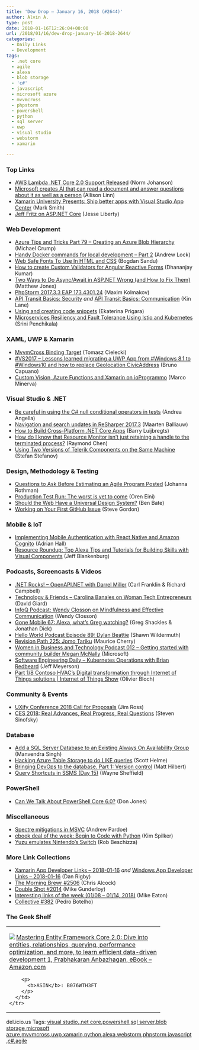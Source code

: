 ```yaml
---
title: 'Dew Drop – January 16, 2018 (#2644)'
author: Alvin A.
type: post
date: 2018-01-16T12:26:04+00:00
url: /2018/01/16/dew-drop-january-16-2018-2644/
categories:
  - Daily Links
  - Development
tags:
  - .net core
  - agile
  - alexa
  - blob storage
  - 'c#'
  - javascript
  - microsoft azure
  - mvvmcross
  - phpstorm
  - powershell
  - python
  - sql server
  - uwp
  - visual studio
  - webstorm
  - xamarin

---
```

### <a name="top"></a>Top Links

  * <a href="http://feedproxy.google.com/~r/AwsDeveloperBlog/~3/Y3oDka5oBx4/" target="_blank">AWS Lambda .NET Core 2.0 Support Released</a> (Norm Johanson)
  * <a href="https://blogs.microsoft.com/ai/microsoft-creates-ai-can-read-document-answer-questions-well-person/" target="_blank">Microsoft creates AI that can read a document and answer questions about it as well as a person</a> (Allison Linn)
  * <a href="https://blogs.msdn.microsoft.com/visualstudio/2018/01/15/xamarin-university-presents-ship-better-apps-with-visual-studio-app-center/" target="_blank">Xamarin University Presents: Ship better apps with Visual Studio App Center</a> (Mark Smith)
  * <a href="http://feedproxy.google.com/~r/JesseLiberty-SilverlightGeek/~3/f40PnqVpWqc/" target="_blank">Jeff Fritz on ASP.NET Core</a> (Jesse Liberty)



### <a name="web"></a>Web Development

  * <a href="https://www.michaelcrump.net/azure-tips-and-tricks79/" target="_blank">Azure Tips and Tricks Part 79 &#8211; Creating an Azure Blob Hierarchy</a> (Michael Crump)
  * <a href="https://andrewlock.net/handy-docker-commands-for-local-development-part-2/" target="_blank">Handy Docker commands for local development &#8211; Part 2</a> (Andrew Lock)
  * <a href="http://feedproxy.google.com/~r/boogiesbc/~3/kx06kxN-mUc/" target="_blank">Web Safe Fonts To Use In HTML and CSS</a> (Bogdan Sandu)
  * <a href="https://www.infragistics.com/community/blogs/b/infragistics/posts/how-to-create-custom-validators-for-angular-reactive-forms" target="_blank">How to create Custom Validators for Angular Reactive Forms</a> (Dhananjay Kumar)
  * <a href="http://feedproxy.google.com/~r/ExceptionNotFound/~3/gpOqGH7lPbQ/" target="_blank">Two Ways to Do Async/Await in ASP.NET Wrong (and How to Fix Them)</a> (Matthew Jones)
  * <a href="https://blog.jetbrains.com/phpstorm/2018/01/phpstorm-2017-3-3-eap-173-4301-24/" target="_blank">PhpStorm 2017.3.3 EAP 173.4301.24</a> (Maxim Kolmakov)
  * <a href="http://apievangelist.com/2018/01/15/api-transit-basics-security/" target="_blank">API Transit Basics: Security</a> _and_ <a href="http://apievangelist.com/2018/01/15/api-transit-basics-communication/" target="_blank">API Transit Basics: Communication</a> (Kin Lane)
  * <a href="https://blog.jetbrains.com/webstorm/2018/01/using-and-creating-code-snippets/" target="_blank">Using and creating code snippets</a> (Ekaterina Prigara)
  * <a href="http://www.infoq.com/news/2018/01/microservices-resiliency-istio?utm_campaign=infoq_content&utm_source=infoq&utm_medium=feed&utm_term=global" target="_blank">Microservices Resiliency and Fault Tolerance Using Istio and Kubernetes</a> (Srini Penchikala)



### <a name="silverlight"></a>XAML, UWP & Xamarin

  * <a href="https://blog.ostebaronen.dk/2018/01/mvvmcross-binding-target.html" target="_blank">MvvmCross Binding Target</a> (Tomasz Cielecki)
  * <a href="http://feedproxy.google.com/~r/elbruno/~3/3USmRwouezY/" target="_blank">#VS2017 – Lessons learned migrating a UWP App from #Windows 8.1 to #Windows10 and how to replace Geolocation CivicAddress</a> (Bruno Capuano)
  * <a href="https://marcominerva.wordpress.com/2018/01/16/custom-vision-and-azure-functions-on-ioprogrammo/" target="_blank">Custom Vision, Azure Functions and Xamarin on ioProgrammo</a> (Marco Minerva)



### <a name="dotnet"></a>Visual Studio & .NET

  * <a href="https://www.productivecsharp.com/2018/01/careful-using-c-null-conditional-operators-tests/" target="_blank">Be careful in using the C# null conditional operators in tests</a> (Andrea Angella)
  * <a href="https://blog.jetbrains.com/dotnet/2018/01/15/navigation-search-updates-resharper-2017-3/" target="_blank">Navigation and search updates in ReSharper 2017.3</a> (Maarten Balliauw)
  * <a href="https://stackify.com/cross-platform-net-core-apps/" target="_blank">How to Build Cross-Platform .NET Core Apps</a> (Barry Luijbregts)
  * <a href="https://blogs.msdn.microsoft.com/oldnewthing/20180115-00/?p=97795" target="_blank">How do I know that Resource Monitor isn&#8217;t just retaining a handle to the terminated process?</a> (Raymond Chen)
  * <a href="https://www.telerik.com/blogs/using-two-versions-of-telerik-components-on-the-same-machine" target="_blank">Using Two Versions of Telerik Components on the Same Machine</a> (Stefan Stefanov)



### <a name="design"></a>Design, Methodology & Testing

  * <a href="http://feedproxy.google.com/~r/ManagingProductDevelopment/~3/rz0PVHLiKkI/" target="_blank">Questions to Ask Before Estimating an Agile Program Posted</a> (Johanna Rothman)
  * <a href="http://feedproxy.google.com/~r/AyendeRahien/~3/wMHC34RrXng/production-test-run-the-worst-is-yet-to-come" target="_blank">Production Test Run: The worst is yet to come</a> (Oren Eini)
  * <a href="https://www.webdesignerdepot.com/2018/01/should-the-web-have-a-universal-design-system/" target="_blank">Should the Web Have a Universal Design System?</a> (Ben Bate)
  * <a href="https://www.stevejgordon.co.uk/working-on-your-first-github-issue" target="_blank">Working on Your First GitHub Issue</a> (Steve Gordon)



### <a name="mobile"></a>Mobile & IoT

  * <a href="https://shellmonger.com/2018/01/15/implementing-mobile-authentication-with-react-native-and-amazon-cognito/" target="_blank">Implementing Mobile Authentication with React Native and Amazon Cognito</a> (Adrian Hall)
  * <a href="https://developer.amazon.com/blogs/alexa/post/762fee8e-9576-4c70-88c5-418ac809413f/resource-roundup-top-alexa-tips-and-tutorials-for-building-skills-with-visual-components" target="_blank">Resource Roundup: Top Alexa Tips and Tutorials for Building Skills with Visual Components</a> (Jeff Blankenburg)



### <a name="podcasts"></a>Podcasts, Screencasts & Videos

  * <a href="http://www.dotnetrocks.com/default.aspx?ShowNum=1511" target="_blank">.NET Rocks! &#8211; OpenAPI.NET with Darrel Miller</a> (Carl Franklin & Richard Campbell)
  * <a href="http://DavidGiard.com/2018/01/15/CarolinaBanalesOnWomanTechEntrepreneurs.aspx" target="_blank">Technology & Friends &#8211; Carolina Banales on Woman Tech Entrepreneurs</a> (David Giard)
  * <a href="http://www.infoq.com/podcasts/Wendy-Closson-mindfulness-effective-communication?utm_campaign=infoq_content&utm_source=infoq&utm_medium=feed&utm_term=global" target="_blank">InfoQ Podcast: Wendy Closson on Mindfulness and Effective Communication</a> (Wendy Closson)
  * <a href="http://www.gonemobile.io/67" target="_blank">Gone Mobile 67: Alexa, what&#8217;s Greg watching?</a> (Greg Shackles & Jonathan Dick)
  * <a href="http://hwpod.libsyn.com/episode-90-dylan-beattie" target="_blank">Hello World Podcast Episode 89: Dylan Beattie</a> (Shawn Wildermuth)
  * <a href="http://revisionpath.simplecast.fm/jomo-tariku" target="_blank">Revision Path 225: Jomo Tariku</a> (Maurice Cherry)
  * <a href="http://womeninbizandtech.mpsn.libsynpro.com/012-getting-started-with-community-builder-megan-mcnally" target="_blank">Women in Business and Technology Podcast 012 &#8211; Getting started with community builder Megan McNally</a> (Microsoft)
  * <a href="https://softwareengineeringdaily.com/2018/01/16/kubernetes-operations-with-brian-redbeard/" target="_blank">Software Engineering Daily &#8211; Kubernetes Operations with Brian Redbeard</a> (Jeff Meyerson)
  * <a href="https://channel9.msdn.com/Shows/Internet-of-Things-Show/Part-18-Contoso-HVACs-Digital-transformation-through-Internet-of-Things-solutions?WT.mc_id=DX_MVP4025064" target="_blank">Part 1/8 Contoso HVAC’s Digital transformation through Internet of Things solutions | Internet of Things Show</a> (Olivier Bloch)



### <a name="events"></a>Community & Events

  * <a href="https://www.infragistics.com/community/blogs/b/infragistics/posts/uxify-conference-2018-call-for-proposals" target="_blank">UXify Conference 2018 Call for Proposals</a> (Jim Ross)
  * <a href="https://medium.learningbyshipping.com/ces2018-24dd69ab5ffe?source=rss----c7cd1239c0de---4" target="_blank">CES 2018: Real Advances, Real Progress, Real Questions</a> (Steven Sinofsky)



### <a name="sql"></a>Database

  * <a href="http://feedproxy.google.com/~r/MSSQLTips-LatestSqlServerTips/~3/txhxm9bnxLw/tip.asp" target="_blank">Add a SQL Server Database to an Existing Always On Availability Group</a> (Manvendra Singh)
  * <a href="https://scotthelme.co.uk/hacking-table-storage-like-queries/" target="_blank">Hacking Azure Table Storage to do LIKE queries</a> (Scott Helme)
  * <a href="https://www.red-gate.com/blog/database-devops/bringing-devops-database-part-1-version-control" target="_blank">Bringing DevOps to the database. Part 1: Version control</a> (Matt Hilbert)
  * <a href="http://blog.waynesheffield.com/wayne/archive/2018/01/query-shortcuts-ssms-day-15/" target="_blank">Query Shortcuts in SSMS (Day 15)</a> (Wayne Sheffield)



### <a name="ps"></a>PowerShell

  * <a href="https://powershell.org/2018/01/15/can-we-talk-about-powershell-core-6-0/" target="_blank">Can We Talk About PowerShell Core 6.0?</a> (Don Jones)



### <a name="misc"></a>Miscellaneous

  * <a href="https://blogs.msdn.microsoft.com/vcblog/2018/01/15/spectre-mitigations-in-msvc/" target="_blank">Spectre mitigations in MSVC</a> (Andrew Pardoe)
  * <a href="https://blogs.msdn.microsoft.com/microsoft_press/2018/01/15/ebook-deal-of-the-week-begin-to-code-with-python/" target="_blank">ebook deal of the week: Begin to Code with Python</a> (Kim Spilker)
  * <a href="https://boingboing.net/2018/01/15/yuzu-emulates-nintendos-swit.html" target="_blank">Yuzu emulates Nintendo&#8217;s Switch</a> (Rob Beschizza)



### <a name="links"></a>More Link Collections

  * <a href="https://www.allaboutxamarin.com/2018/01/xamarin-app-developer-links-2018-01-16/" target="_blank">Xamarin App Developer Links &#8211; 2018-01-16</a> _and_ <a href="https://www.windowsappdev.com/2018/01/windows-app-developer-links-2018-01-16/" target="_blank">Windows App Developer Links &#8211; 2018-01-16</a> (Dan Rigby)
  * <a href="http://feedproxy.google.com/~r/ReflectivePerspective/~3/e78LF1Xo0EI/" target="_blank">The Morning Brewr #2506</a> (Chris Alcock)
  * <a href="https://afreshcup.com/home/2018/01/16/double-shot-2014.html" target="_blank">Double Shot #2014</a> (Mike Gunderloy)
  * <a href="https://samestuffdifferentday.com/2018/01/15/interesting-links-of-the-week-01-08-01-14-2018/" target="_blank">Interesting links of the week (01/08 – 01/14, 2018)</a> (Mike Eaton)
  * <a href="http://feedproxy.google.com/~r/tympanus/~3/h1ZR9xbsr48/" target="_blank">Collective #382</a> (Pedro Botelho)



### <a name="shelf"></a>The Geek Shelf

<div class="wlWriterEditableSmartContent" id="scid:7dc1bd33-94bd-46fd-a20b-0131235bcd47:281d7af5-d186-40e3-be10-7774af920636" style="margin: 0px; padding: 0px; float: none; display: inline;">
  <table cellspacing="0" cellpadding="2" width="400" border="0" unselectable="on">
    <tr>
      <td valign="top" width="400">
        <p>
          <a title="Mastering Entity Framework Core 2.0: Dive into entities, relationships, querying, performance optimization, and more, to learn efficient data-driven development 1, Prabhakaran Anbazhagan, eBook - Amazon.com" href="http://www.amazon.com/exec/obidos/ASIN/B076WTH3FT/amavin-20"><img data-recalc-dims="1" decoding="async" src="https://i0.wp.com/images-na.ssl-images-amazon.com/images/I/51irhtvowUL._AC_US218_.jpg?w=660&#038;ssl=1" border="0" align="left" style="float:left" />Mastering Entity Framework Core 2.0: Dive into entities, relationships, querying, performance optimization, and more, to learn efficient data-driven development 1, Prabhakaran Anbazhagan, eBook &#8211; Amazon.com</a>
        </p>
        
        <p>
          <b>ASIN</b>: B076WTH3FT
        </p>
      </td>
    </tr>
  </table>
</div>



<div class="wlWriterEditableSmartContent" id="scid:77ECF5F8-D252-44F5-B4EB-D463C5396A79:a302c511-961b-4366-a55a-1680e4ae527b" style="margin: 0px; padding: 0px; float: none; display: inline;">
  del.icio.us Tags: <a href="http://del.icio.us/popular/visual+studio" rel="tag">visual studio</a>,<a href="http://del.icio.us/popular/.net+core" rel="tag">.net core</a>,<a href="http://del.icio.us/popular/powershell" rel="tag">powershell</a>,<a href="http://del.icio.us/popular/sql+server" rel="tag">sql server</a>,<a href="http://del.icio.us/popular/blob+storage" rel="tag">blob storage</a>,<a href="http://del.icio.us/popular/microsoft+azure" rel="tag">microsoft azure</a>,<a href="http://del.icio.us/popular/mvvmcross" rel="tag">mvvmcross</a>,<a href="http://del.icio.us/popular/uwp" rel="tag">uwp</a>,<a href="http://del.icio.us/popular/xamarin" rel="tag">xamarin</a>,<a href="http://del.icio.us/popular/python" rel="tag">python</a>,<a href="http://del.icio.us/popular/alexa" rel="tag">alexa</a>,<a href="http://del.icio.us/popular/webstorm" rel="tag">webstorm</a>,<a href="http://del.icio.us/popular/phpstorm" rel="tag">phpstorm</a>,<a href="http://del.icio.us/popular/javascript" rel="tag">javascript</a>,<a href="http://del.icio.us/popular/c%23" rel="tag">c#</a>,<a href="http://del.icio.us/popular/agile" rel="tag">agile</a>
</div>
